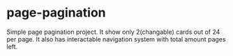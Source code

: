 # page-pagination

Simple page pagination project. It show only 2(changable) cards out of 24 per page. It also has interactable navigation system with total amount pages left.

